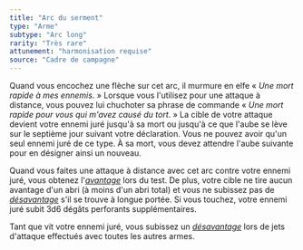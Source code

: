 ```yaml
---
title: "Arc du serment"
type: "Arme"
subtype: "Arc long"
rarity: "Très rare"
attunement: "harmonisation requise"
source: "Cadre de campagne"
---
```

Quand vous encochez une flèche sur cet arc, il murmure en elfe « _Une mort rapide à mes ennemis_. » Lorsque vous l'utilisez pour une attaque à distance, vous pouvez lui chuchoter sa phrase de commande « _Une mort rapide pour vous qui m'avez causé du tort_. » La cible de votre attaque devient votre ennemi juré jusqu'à sa mort ou jusqu'à ce que l'aube se lève sur le septième jour suivant votre déclaration. Vous ne pouvez avoir qu'un seul ennemi juré de ce type. À sa mort, vous devez attendre l'aube suivante pour en désigner ainsi un nouveau.

Quand vous faites une attaque à distance avec cet arc contre votre ennemi juré, vous obtenez l'[_avantage_](/utiliser-les-caracteristiques#avantage-et-désasavantage) lors du test. De plus, votre cible ne tire aucun avantage d'un abri (à moins d'un abri total) et vous ne subissez pas de [_désavantage_](/utiliser-les-caracteristiques#avantage-et-désasavantage) s'il se trouve à longue portée. Si vous touchez, votre ennemi juré subit 3d6 dégâts perforants supplémentaires.

Tant que vit votre ennemi juré, vous subissez un [_désavantage_](/utiliser-les-caracteristiques#avantage-et-désasavantage) lors de jets d'attaque effectués avec toutes les autres armes.
